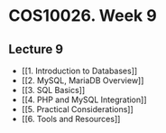# COS10026. Week 9
## Lecture 9
- [[1. Introduction to Databases]]
- [[2. MySQL, MariaDB Overview]]
- [[3. SQL Basics]]
- [[4. PHP and MySQL Integration]]
- [[5. Practical Considerations]]
- [[6. Tools and Resources]]
